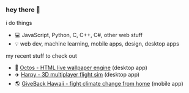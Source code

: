 ### hey there :wave:

i do things

- :computer: JavaScript, Python, C, C++, C#, other web stuff
- :bulb: web dev, machine learning, mobile apps, design, desktop apps

my recent stuff to check out
- :rocket: [Octos - HTML live wallpaper engine](https://github.com/underpig1/octos) (desktop app)
- :airplane: [Harpy - 3D multiplayer flight sim](https://github.com/underpig1/harpy) (desktop app)
- :earth_americas: [GiveBack Hawaii - fight climate change from home](https://github.com/underpig1/gbhi) (mobile app)
